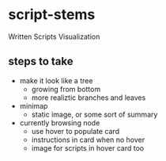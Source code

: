 script-stems
============

Written Scripts Visualization

steps to take
-------------

- make it look like a tree
  - growing from bottom
  - more realiztic branches and leaves
- minimap
  - static image, or some sort of summary
- currently browsing node
  - use hover to populate card
  - instructions in card when no hover
  - image for scripts in hover card too
